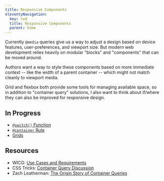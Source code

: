 ```yaml
---
title: Responsive Components
eleventyNavigation:
  key: rwd
  title: Responsive Components
  parent: home
---
```


Currently `@media` queries give us a way to adjust a design
based on device features, user-preferences, and viewport size.
But modern web development relies heavily on modular
"blocks" and "components"
that can be moved around.

Authors want a way to style these components
based on more immediate context --
like the width of a parent container --
which might not match cleanly to viewport media.

Grid and flexbox both provide some tools
for managing available space,
so in addition to "container query" solutions,
I also want to think about if/where they can also be improved
for responsive design.

## In Progress

- [`@switch()` Function](switch/)
- [`@container` Rule](query/)
- [Grids](grids/)

## Resources

- WICG: [Use Cases and Requirements](https://wicg.github.io/cq-usecases/)
- CSS Tricks: [Container Query Discussion](https://css-tricks.com/container-query-discussion/)
- Zach Leatherman: [The Origin Story of Container Queries](https://www.zachleat.com/web/origin-container-queries/)
